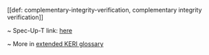 [[def: complementary-integrity-verification, complementary integrity verification]]

~ Spec-Up-T link: <a href='https://weboftrust.github.io/WOT-terms/docs/glossary/complementary-integrity-verification'>here</a>

~ More in <a href="https://weboftrust.github.io/WOT-terms/docs/glossary/complementary-integrity-verification">extended KERI glossary</a>
